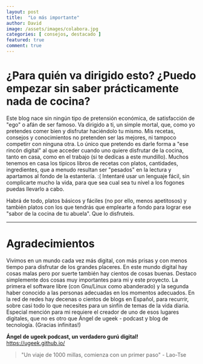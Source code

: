 ```yaml
---
layout: post
title:  "Lo más importante"
author: David
image: /assets/images/colabora.jpg
categories: [ consejos, destacado ]
featured: true
comment: true
---
```

# ¿Para quién va dirigido esto? ¿Puedo empezar sin saber prácticamente nada de cocina?

Este blog nace sin ningún tipo de pretensión económica, de satisfacción de "ego" o afán de ser famoso. Va dirigido a ti, un simple mortal, que, como yo pretendes comer bien y disfrutar haciéndolo tu mismo. Mis recetas, consejos y conocimientos no pretenden ser las mejores, ni tampoco competirr con ninguna otra. Lo único que pretendo es darle forma a "ese rincón digital" al que acceder cuando uno quiere disfrutar de la cocina, tanto en casa, como en el trabajo (si te dedicas a este mundillo). Muchos tenemos en casa los típicos libros de recetas con platos, cantidades, ingredientes, que a menudo resultan ser "pesados" en la lectura y apartamos al fondo de la estantería. :(
Intentaré usar un lenguaje fácil, sin complicarte mucho la vida, para que sea cual sea tu nivel a los fogones puedas llevarlo a cabo. 

Habrá de todo, platos básicos y fáciles (no por ello, menos apetitosos) y también platos con los que tendrás que emplearte a fondo para lograr ese "sabor de la cocina de tu abuela".
Que lo disfruteis.

***

# Agradecimientos

Vivimos en un mundo cada vez más digital, con más prisas y con menos tiempo para disfrutar de los grandes placeres. En este mundo digital hay cosas malas pero por suerte también hay cientos de cosas buenas. Destaco simplemente dos cosas muy importantes para mi y este proyecto.
La primera el software libre (con Gnu/Linux como abanderado) y la segunda haber conocido a las personas adecuadas en los momentos adecuados. En la red de redes hay decenas o cientos de blogs en Español, para recurrir, sobre casi todo lo que necesites para un sinfín de temas de la vida diaria.
Especial mención para mi requiere el creador de uno de esos lugares digitales, que no es otro que Ángel de ugeek - podcast y blog de tecnología. (Gracias infinitas!)

**Ángel de ugeek podcast, un verdadero gurú digital!**
<https://ugeek.github.io/>

> "Un viaje de 1000 millas, comienza con un primer paso" - Lao-Tse 
